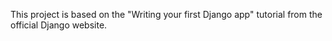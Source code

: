 This project is based on the "Writing your first Django app" tutorial from the official Django website.
